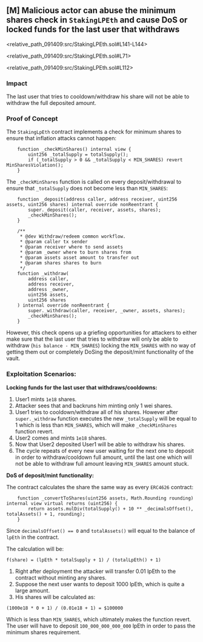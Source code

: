 ## [M] Malicious actor can abuse the minimum shares check in `StakingLPEth` and cause DoS or locked funds for the last user that withdraws

<relative_path_091409:src/StakingLPEth.sol#L141-L144>

<relative_path_091409:src/StakingLPEth.sol#L71>

<relative_path_091409:src/StakingLPEth.sol#L112>

### Impact

The last user that tries to cooldown/withdraw his share will not be able to withdraw the full deposited amount.

### Proof of Concept

The `StakingLpEth` contract implements a check for minimum shares to ensure that inflation attacks cannot happen:

```solidity
    function _checkMinShares() internal view {
        uint256 _totalSupply = totalSupply();
        if (_totalSupply > 0 && _totalSupply < MIN_SHARES) revert MinSharesViolation();
    }
```

The `_checkMinShares` function is called on every deposit/withdrawal to ensure that `_totalSupply` does not become less than `MIN_SHARES`:

```solidity
    function _deposit(address caller, address receiver, uint256 assets, uint256 shares) internal override nonReentrant {
        super._deposit(caller, receiver, assets, shares);
        _checkMinShares();
    }

    /**
     * @dev Withdraw/redeem common workflow.
     * @param caller tx sender
     * @param receiver where to send assets
     * @param _owner where to burn shares from
     * @param assets asset amount to transfer out
     * @param shares shares to burn
     */
    function _withdraw(
        address caller,
        address receiver,
        address _owner,
        uint256 assets,
        uint256 shares
    ) internal override nonReentrant {
        super._withdraw(caller, receiver, _owner, assets, shares);
        _checkMinShares();
    }
```

However, this check opens up a griefing opportunities for attackers to either make sure that the last user that tries to withdraw will only be able to withdraw (`his balance - MIN_SHARES`) locking the `MIN_SHARES` with no way of getting them out or completely DoSing the deposit/mint functionality of the vault.

### Exploitation Scenarios:

**Locking funds for the last user that withdraws/cooldowns:**

1. User1 mints `1e18` shares.
2. Attacker sees that and backruns him minting only 1 wei shares.
3. User1 tries to cooldown/withdraw all of his shares. However after `super._withdraw` function executes the new `_totalSupply` will be equal to 1 which is less than `MIN_SHARES`, which will make `_checkMinShares` function revert.
4. User2 comes and mints `1e18` shares.
5. Now that User2 deposited User1 will be able to withdraw his shares.
6. The cycle repeats of every new user waiting for the next one to deposit in order to withdraw/cooldown full amount, until the last one which will not be able to withdraw full amount leaving `MIN_SHARES` amount stuck.

**DoS of deposit/mint functionality:**

The contract calculates the share the same way as every `ERC4626` contract:

```solidity
    function _convertToShares(uint256 assets, Math.Rounding rounding) internal view virtual returns (uint256) {
        return assets.mulDiv(totalSupply() + 10 ** _decimalsOffset(), totalAssets() + 1, rounding);
    }
```

Since `decimalsOffset() == 0` and `totalAssets()` will equal to the balance of `lpEth` in the contract.

The calculation will be:

`f(share) = (lpEth * totalSupply + 1) / (totalLpEth() + 1)`

1. Right after deployment the attacker will transfer 0.01 lpEth to the contract without minting any shares.
2. Suppose the next user wants to deposit 1000 lpEth, which is quite a large amount.
3. His shares will be calculated as:

`(1000e18 * 0 + 1) / (0.01e18 + 1) = $100000`

Which is less than `MIN_SHARES`, which ultimately makes the function revert. The user will have to deposit `100_000_000_000_000` lpEth in order to pass the minimum shares requirement.




